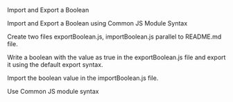 Import and Export a Boolean

Import and Export a Boolean using Common JS Module Syntax

Create two files exportBoolean.js, importBoolean.js parallel to README.md file.

Write a boolean with the value as true in the exportBoolean.js file and export it using the default export syntax.

Import the boolean value in the importBoolean.js file.

Use Common JS module syntax